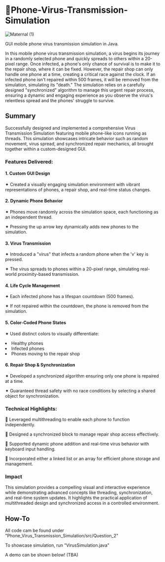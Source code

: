 # 📱Phone-Virus-Transmission-Simulation
![Maternal (1)](https://github.com/user-attachments/assets/d59b99d7-ed14-41b8-b7b0-69236c7c3e39)

GUI mobile phone virus transmission simulation in Java.

In this mobile phone virus transmission simulation, a virus begins its journey in a randomly selected phone and quickly spreads to others within a 20-pixel range. Once infected, a phone's only chance of survival is to make it to the repair shop, where it can be fixed. However, the repair shop can only handle one phone at a time, creating a critical race against the clock. If an infected phone isn't repaired within 500 frames, it will be removed from the simulation, simulating its "death." The simulation relies on a carefully designed "synchronized" algorithm to manage this urgent repair process, ensuring a dynamic and engaging experience as you observe the virus's relentless spread and the phones' struggle to survive.

<h2>Summary</h2>
Successfully designed and implemented a comprehensive Virus Transmission Simulation featuring mobile phone-like icons running as threads. This simulation showcases intricate behavior such as random movement, virus spread, and synchronized repair mechanics, all brought together within a custom-designed GUI.

<h3>Features Delivered:</h3>

<h4>1. Custom GUI Design</h4>
<p>✦ Created a visually engaging simulation environment with vibrant representations of phones, a repair shop, and real-time status changes.</p>

<h4>2. Dynamic Phone Behavior</h4>
<p>✦ Phones move randomly across the simulation space, each functioning as an independent thread.</p>
<p>✦ Pressing the up arrow key dynamically adds new phones to the simulation.</p>

<h4>3. Virus Transmission</h4>
<p>✦ Introduced a "virus" that infects a random phone when the 'v' key is pressed.</p>
<p>✦ The virus spreads to phones within a 20-pixel range, simulating real-world proximity-based transmission.</p>

<h4>4. Life Cycle Management</h4>
<p>✦ Each infected phone has a lifespan countdown (500 frames).</p>
<p>✦ If not repaired within the countdown, the phone is removed from the simulation.</p>

<h4>5. Color-Coded Phone States</h4>
<p>✦ Used distinct colors to visually differentiate:</p>
<li>Healthy phones</li> 
<li>Infected phones </li> 
<li>Phones moving to the repair shop</li> 


<h4>6. Repair Shop & Synchronization</h4>
<p>✦ Developed a synchronized algorithm ensuring only one phone is repaired at a time.</p>
<p>✦ Guaranteed thread safety with no race conditions by selecting a shared object for synchronization.</p>

<h3>Technical Highlights:</h3>
<p>🌻 Leveraged multithreading to enable each phone to function independently.</p>
<p>🌻 Designed a synchronized block to manage repair shop access effectively.</p>
<p>🌻 Supported dynamic phone addition and real-time virus behavior with keyboard input handling.</p>
<p>🌻 Incorporated either a linked list or an array for efficient phone storage and management.</p>



<h3>Impact</h3>
This simulation provides a compelling visual and interactive experience while demonstrating advanced concepts like threading, synchronization, and real-time system updates. It highlights the practical application of multithreaded design and synchronized access in a controlled environment.

<h2>How-To</h2>
All code cam be found under "Phone_Virus_Transmission_Simulation/src/Question_2"

To showcase simulation, run "VirusSimulation.java"

A demo can be shown below! (TBA)


